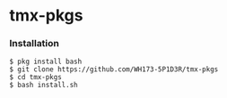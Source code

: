 # tmx-pkgs

### Installation
```
$ pkg install bash
$ git clone https://github.com/WH173-5P1D3R/tmx-pkgs
$ cd tmx-pkgs
$ bash install.sh
